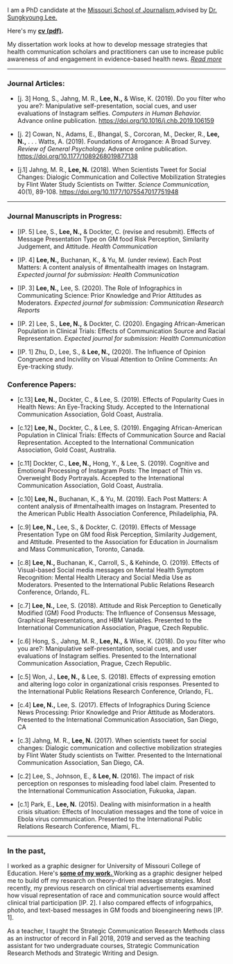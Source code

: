 I am a PhD candidate at the <a href="https://journalism.missouri.edu/" target="_blank">Missouri School of Journalism </a> advised by <a href="https://journalism.missouri.edu/staff/sungkyoung-lee/" target="_blank">Dr. Sungkyoung Lee. </a>

Here's my **[cv (pdf)](./Lee_CV_012020.pdf).**  

My dissertation work looks at how to develop message strategies that health communication scholars and practitioners can use to increase public awareness of and engagement in evidence-based health news. <i><a href="https://namyeon.github.io/dissertation.html">Read more</a></i> 
* * *

### Journal Articles:

*   [j. 3] Hong, S., Jahng, M. R., **Lee, N.,** & Wise, K. (2019). Do you filter who you are?: Manipulative self-presentation, social cues, and user evaluations of Instagram selfies. _Computers in Human Behavior._ Advance online publication. <a href="https://www.sciencedirect.com/science/article/pii/S0747563219303711"> https://doi.org/10.1016/j.chb.2019.106159 </a> 

*   [j. 2] Cowan, N., Adams, E., Bhangal, S., Corcoran, M., Decker, R., **Lee, N.,** . . . Watts, A. (2019). Foundations of Arrogance: A Broad Survey. _Review of General Psychology._ Advance online publication. <a href="https://doi.org/10.1177/1089268019877138"> https://doi.org/10.1177/1089268019877138 </a> 

*   [j.1] Jahng, M. R., **Lee, N.** (2018). When Scientists Tweet for Social Changes: Dialogic Communication and Collective Mobilization Strategies by Flint Water Study Scientists on Twitter. _Science Communication,_ 40(1), 89-108. <a href=" https://doi.org/10.1177/1075547017751948"> https://doi.org/10.1177/1075547017751948 </a>  

* * *

### Journal Manuscripts in Progress:


*   [IP. 5] Lee, S., **Lee, N.,** & Dockter, C. (revise and resubmit). Effects of Message Presentation Type on GM food Risk Perception, Similarity Judgement, and Attitude. _Health Communication_

*   [IP. 4] **Lee, N.,** Buchanan, K., & Yu, M. (under review). Each Post Matters: A content analysis of #mentalhealth images on Instagram. _Expected journal for submission: Health Communication_

*   [IP. 3] **Lee, N.,** Lee, S. (2020). The Role of Infographics in Communicating Science: Prior Knowledge and Prior Attitudes as Moderators. _Expected journal for submission: Communication Research Reports_

*   [IP. 2] Lee, S., **Lee, N.,** & Dockter, C. (2020). Engaging African-American Population in Clinical Trials: Effects of Communication Source and Racial Representation. _Expected journal for submission: Health Communication_

*   [IP. 1] Zhu, D., Lee, S., & **Lee, N.,** (2020). The Influence of Opinion Congruence and Incivility on Visual Attention to Online Comments: An Eye-tracking study. 

### Conference Papers:

*   [c.13] **Lee, N.,** Dockter, C., & Lee, S. (2019). Effects of Popularity Cues in Health News: An Eye-Tracking Study. Accepted to the International Communication Association, Gold Coast, Australia. 

*   [c.12] **Lee, N.,** Dockter, C., & Lee, S. (2019). Engaging African-American Population in Clinical Trials: Effects of Communication Source and Racial Representation. Accepted to the International Communication Association, Gold Coast, Australia. 

*   [c.11] Dockter, C., **Lee, N.,** Hong, Y., & Lee, S. (2019). Cognitive and Emotional Processing of Instagram Posts: The Impact of Thin vs. Overweight Body Portrayals. Accepted to the International Communication Association, Gold Coast, Australia. 

*   [c.10] **Lee, N.,** Buchanan, K., & Yu, M. (2019). Each Post Matters: A content analysis of #mentalhealth images on Instagram. Presented to the American Public Health Association Conference, Philadeliphia, PA. 

*   [c.9] **Lee, N.,** Lee, S., & Dockter, C. (2019). Effects of Message Presentation Type on GM food Risk Perception, Similarity Judgement, and Attitude. Presented to the Association for Education in Journalism and Mass Communication, Toronto, Canada. 

*   [c.8] **Lee, N.,** Buchanan, K., Carroll, S., & Kehinde, O. (2019). Effects of Visual-based Social media messages on Mental Health Symptom Recognition: Mental Health Literacy and Social Media Use as Moderators. Presented to the International Public Relations Research Conference, Orlando, FL. 

*   [c.7] **Lee, N.,** Lee, S. (2018). Attitude and Risk Perception to Genetically Modified (GM) Food Products: The Influence of Consensus Message, Graphical Representations, and HBM Variables. Presented to the International Communication Association, Prague, Czech Republic. 

*   [c.6] Hong, S., Jahng, M. R., **Lee, N.,** & Wise, K. (2018). Do you filter who you are?: Manipulative self-presentation, social cues, and user evaluations of Instagram selfies. Presented to the International Communication Association, Prague, Czech Republic. 

*   [c.5] Won, J., **Lee, N.,** & Lee, S. (2018). Effects of expressing emotion and altering logo color in organizational crisis responses. Presented to the International Public Relations Research Conference, Orlando, FL. 

*   [c.4] **Lee, N.,** Lee, S. (2017). Effects of Infographics During Science News Processing: Prior Knowledge and Prior Attitude as Moderators. Presented to the International Communication Association, San Diego, CA 

*   [c.3] Jahng, M. R., **Lee, N.** (2017). When scientists tweet for social changes: Dialogic communication and collective mobilization strategies by Flint Water Study scientists on Twitter. Presented to the International Communication Association, San Diego, CA. 

*   [c.2] Lee, S., Johnson, E., & **Lee, N.** (2016). The impact of risk perception on responses to misleading food label claim. Presented to the International Communication Association, Fukuoka, Japan. 

*   [c.1] Park, E., **Lee, N.** (2015). Dealing with misinformation in a health crisis situation: Effects of Inoculation messages and the tone of voice in Ebola virus communication. Presented to the International Public Relations Research Conference, Miami, FL.

* * * 

### In the past,

I worked as a graphic designer for University of Missouri College of Education. Here's **<a href="https://namyeon.github.io/work.html">some of my work. </a>** Working as a graphic designer helped me to build off my research on theory-driven message strategies. Most recently, my previous research on clinical trial advertisements examined how visual representation of race and communication source would affect clinical trial participation [IP. 2]. I also compared effects of infogrpahics, photo, and text-based messages in GM foods and bioengineering news [IP. 1]. 

As a teacher, I taught the Strategic Communication Research Methods class as an instructor of record in Fall 2018, 2019 and served as the teaching assistant for two undergraduate courses, Strategic Communication Research Methods and Strategic Writing and Design.  

<br>
<br>
